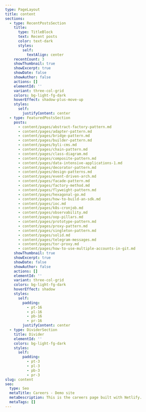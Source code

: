 ```yaml
---
type: PageLayout
title: content
sections:
  - type: RecentPostsSection
    title:
      type: TitleBlock
      text: Recent posts
      color: text-dark
      styles:
        self:
          textAlign: center
    recentCount: 3
    showThumbnail: true
    showExcerpt: true
    showDate: false
    showAuthor: false
    actions: []
    elementId: ''
    variant: three-col-grid
    colors: bg-light-fg-dark
    hoverEffect: shadow-plus-move-up
    styles:
      self:
        justifyContent: center
  - type: FeaturedPostsSection
    posts:
      - content/pages/abstract-factory-pattern.md
      - content/pages/adapter-pattern.md
      - content/pages/bridge-pattern.md
      - content/pages/builder-pattern.md
      - content/pages/byli-cms.md
      - content/pages/chain-pattern.md
      - content/pages/class-diagram.md
      - content/pages/composite-pattern.md
      - content/pages/data-intensive-applications-1.md
      - content/pages/decorator-pattern.md
      - content/pages/design-patterns.md
      - content/pages/event-driven-arch.md
      - content/pages/facade-pattern.md
      - content/pages/factory-method.md
      - content/pages/flyweight-pattern.md
      - content/pages/hexagonal-go.md
      - content/pages/how-to-build-an-sdk.md
      - content/pages/ioc.md
      - content/pages/k8s-cronjob.md
      - content/pages/observability.md
      - content/pages/oop-pillars.md
      - content/pages/prototype-pattern.md
      - content/pages/proxy-pattern.md
      - content/pages/singleton-pattern.md
      - content/pages/solid.md
      - content/pages/telegram-messages.md
      - content/pages/tor-proxy.md
      - content/pages/how-to-use-multiple-accounts-in-git.md
    showThumbnail: true
    showExcerpt: true
    showDate: false
    showAuthor: false
    actions: []
    elementId: ''
    variant: three-col-grid
    colors: bg-light-fg-dark
    hoverEffect: shadow
    styles:
      self:
        padding:
          - pt-16
          - pl-16
          - pb-16
          - pr-16
        justifyContent: center
  - type: DividerSection
    title: Divider
    elementId: ''
    colors: bg-light-fg-dark
    styles:
      self:
        padding:
          - pt-3
          - pl-3
          - pb-3
          - pr-3
slug: content
seo:
  type: Seo
  metaTitle: Careers - Demo site
  metaDescription: This is the careers page built with Netlify.
  metaTags: []
---
```

